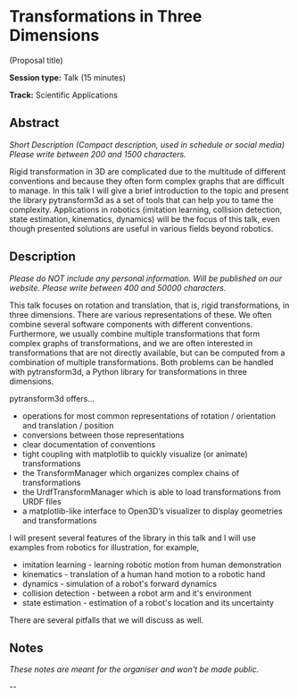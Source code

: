 # Transformations in Three Dimensions

(Proposal title)

**Session type:** Talk (15 minutes)

**Track:** Scientific Applications


## Abstract

*Short Description (Compact description, used in schedule or social media)
Please write between 200 and 1500 characters.*

Rigid transformation in 3D are complicated due to the multitude of different
conventions and because they often form complex graphs that are difficult to
manage. In this talk I will give a brief introduction to the topic and present
the library pytransform3d as a set of tools that can help you to tame the
complexity. Applications in robotics (imitation learning, collision detection,
state estimation, kinematics, dynamics) will be the focus of this talk, even
though presented solutions are useful in various fields beyond robotics.


## Description

*Please do NOT include any personal information. Will be published on our
website. Please write between 400 and 50000 characters.*

This talk focuses on rotation and translation, that is, rigid transformations,
in three  dimensions.
There are various representations of these. We often combine several software
components with different conventions. Furthermore, we usually combine multiple
transformations that form complex graphs of transformations, and we are often
interested in transformations that are not directly available, but can be
computed from a combination of multiple transformations. Both problems can be
handled with pytransform3d, a Python library for transformations in three
dimensions.

pytransform3d offers...

* operations for most common representations of rotation / orientation and
  translation / position
* conversions between those representations
* clear documentation of conventions
* tight coupling with matplotlib to quickly visualize (or animate)
  transformations
* the TransformManager which organizes complex chains of transformations
* the UrdfTransformManager which is able to load transformations from URDF
  files
* a matplotlib-like interface to Open3D’s visualizer to display geometries and
  transformations

I will present several features of the library in this talk and I will use
examples from robotics for illustration, for example,

* imitation learning - learning robotic motion from human demonstration
* kinematics - translation of a human hand motion to a robotic hand
* dynamics - simulation of a robot's forward dynamics
* collision detection - between a robot arm and it's environment
* state estimation - estimation of a robot's location and its uncertainty

There are several pitfalls that we will discuss as well.


## Notes

*These notes are meant for the organiser and won't be made public.*

--
